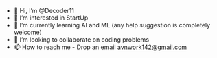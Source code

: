 - 👋 Hi, I’m @Decoder11
- 👀 I’m interested in StartUp
- 🌱 I’m currently learning AI and ML (any help suggestion is completely welcome)
- 💞️ I’m looking to collaborate on coding problems
- 📫 How to reach me - Drop an email avnwork142@gmail.com

<!---
Decoder11/Decoder11 is a ✨ special ✨ repository because its `README.md` (this file) appears on your GitHub profile.
You can click the Preview link to take a look at your changes.
--->
